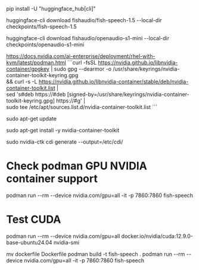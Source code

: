 pip install -U "huggingface_hub[cli]"

huggingface-cli download fishaudio/fish-speech-1.5 --local-dir checkpoints/fish-speech-1.5

huggingface-cli download fishaudio/openaudio-s1-mini --local-dir checkpoints/openaudio-s1-mini

https://docs.nvidia.com/ai-enterprise/deployment/rhel-with-kvm/latest/podman.html
´´´curl -fsSL https://nvidia.github.io/libnvidia-container/gpgkey | sudo gpg --dearmor -o /usr/share/keyrings/nvidia-container-toolkit-keyring.gpg \
  && curl -s -L https://nvidia.github.io/libnvidia-container/stable/deb/nvidia-container-toolkit.list | \
    sed 's#deb https://#deb [signed-by=/usr/share/keyrings/nvidia-container-toolkit-keyring.gpg] https://#g' | \
    sudo tee /etc/apt/sources.list.d/nvidia-container-toolkit.list
´´´

sudo apt-get update

sudo apt-get install -y nvidia-container-toolkit

sudo nvidia-ctk cdi generate --output=/etc/cdi/

# Check podman GPU NVIDIA container support
podman run --rm --device nvidia.com/gpu=all -it -p 7860:7860 fish-speech

# Test CUDA
podman run --rm --device nvidia.com/gpu=all docker.io/nvidia/cuda:12.9.0-base-ubuntu24.04 nvidia-smi

mv dockerfile Dockerfile
podman build -t fish-speech .
podman run --rm --device nvidia.com/gpu=all -it -p 7860:7860 fish-speech